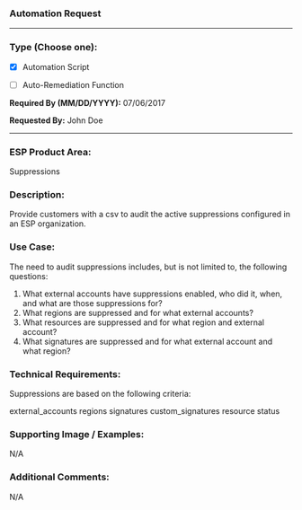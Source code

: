 ### Automation Request

---

### Type (Choose one):

- [x] Automation Script
- [ ] Auto-Remediation Function
 
 
**Required By (MM/DD/YYYY):**
07/06/2017


**Requested By:**
John Doe

---

### ESP Product Area:
Suppressions


### Description:
Provide customers with a csv to audit the active suppressions configured in an ESP organization.


### Use Case:
The need to audit suppressions includes, but is not limited to, the following questions:

1. What external accounts have suppressions enabled, who did it, when, and what are those suppressions for?
2. What regions are suppressed and for what external accounts?
3. What resources are suppressed and for what region and external account?
4. What signatures are suppressed and for what external account and what region?


### Technical Requirements:
Suppressions are based on the following criteria:

external_accounts
regions
signatures
custom_signatures
resource
status


### Supporting Image / Examples:
N/A


### Additional Comments:
N/A
